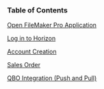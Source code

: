 ### Table of Contents
[Open FileMaker Pro Application](Open%20FileMaker%20Pro%20Application.md)

[Log in to Horizon](Log%20in%20to%20Horizon.md)

[Account Creation](Account%20Creation.md)

[Sales Order](Sales%20Order.md)

[QBO Integration (Push and Pull)](QBO%20Integration%20(Push%20and%20Pull).md)
